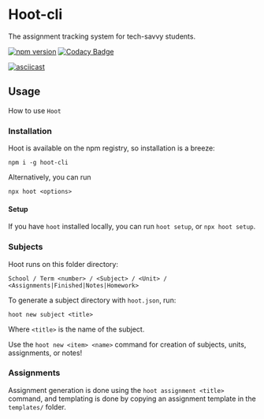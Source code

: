 # Hoot-cli

The assignment tracking system for tech-savvy students.

[![npm version](https://img.shields.io/npm/v/hoot-cli/latest?style=flat-square)](https://npmjs.org/package/hoot-cli "View this project on npm")
[![Codacy Badge](https://app.codacy.com/project/badge/Grade/894a4dd7f89943e0899eb85dd1a8284a)](https://www.codacy.com/manual/rishiosaur/hoot-cli?utm_source=github.com&amp;utm_medium=referral&amp;utm_content=rishiosaur/hoot-cli&amp;utm_campaign=Badge_Grade)


[![asciicast](https://asciinema.org/a/266563.svg)](https://asciinema.org/a/266563)

## Usage

How to use `Hoot`

### Installation

Hoot is available on the npm registry, so installation is a breeze:

`npm i -g hoot-cli`

Alternatively, you can run

`npx hoot <options>`

#### Setup
If you have `hoot` installed locally, you can run `hoot setup`, or `npx hoot setup`.

### Subjects

Hoot runs on this folder directory:

`School / Term <number> / <Subject> / <Unit> / <Assignments|Finished|Notes|Homework>`

To generate a subject directory with `hoot.json`, run:

`hoot new subject <title>`

Where `<title>` is the name of the subject.

Use the `hoot new <item> <name>` command for creation of subjects, units, assignments, or notes!

### Assignments

Assignment generation is done using the `hoot assignment <title>` command, and templating is done by copying an assignment template in the `templates/` folder.
